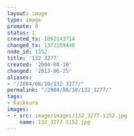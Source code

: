 ```yaml
---
layout: image
type: image
promote: 0
status: 1
created_ts: 1092143714
changed_ts: 1372159440
node_id: 1152
title: '132_3277'
created: '2004-08-10'
changed: '2013-06-25'
aliases:
- "/2004/08/10/132_3277/"
permalink: "/2004/08/10/132_3277/"
tags:
- Kaikoura
images:
- - src: image/images/132_3277-1152.jpg
    name: 132_3277-1152.jpg
---
```


